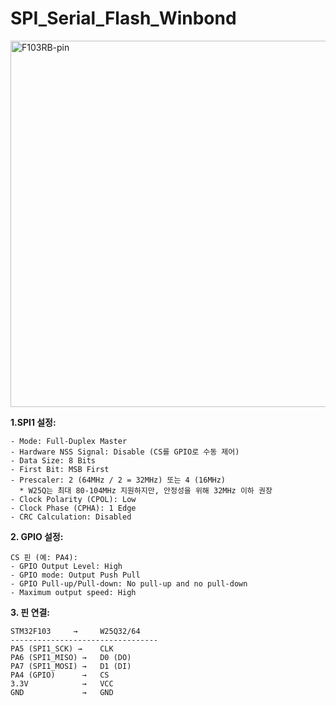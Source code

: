 # SPI_Serial_Flash_Winbond

<img width="644" height="586" alt="F103RB-pin" src="https://github.com/user-attachments/assets/5071fc8b-00bf-4fcf-9c83-39f2225a3e25" />



**1.SPI1 설정:**
```
- Mode: Full-Duplex Master
- Hardware NSS Signal: Disable (CS를 GPIO로 수동 제어)
- Data Size: 8 Bits
- First Bit: MSB First
- Prescaler: 2 (64MHz / 2 = 32MHz) 또는 4 (16MHz)
  * W25Q는 최대 80-104MHz 지원하지만, 안정성을 위해 32MHz 이하 권장
- Clock Polarity (CPOL): Low
- Clock Phase (CPHA): 1 Edge
- CRC Calculation: Disabled
```

**2. GPIO 설정:**
```
CS 핀 (예: PA4):
- GPIO Output Level: High
- GPIO mode: Output Push Pull
- GPIO Pull-up/Pull-down: No pull-up and no pull-down
- Maximum output speed: High
```

**3. 핀 연결:**
```
STM32F103     →     W25Q32/64
---------------------------------
PA5 (SPI1_SCK) →    CLK
PA6 (SPI1_MISO) →   D0 (DO)
PA7 (SPI1_MOSI) →   D1 (DI)
PA4 (GPIO)      →   CS
3.3V            →   VCC
GND             →   GND
```
